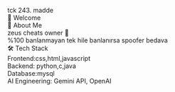 tck 243. madde
<br>
👋 Welcome
<br>
🚀 About Me
<br>
zeus cheats owner 👑
<br>
%100 banlanmayan tek hile banlanırsa spoofer bedava
<br>
🛠️ Tech Stack
<br>
Frontend:css,html,javascript
<br>
Backend: python,c,java
<br>
Database:mysql
<br>
AI Engineering: Gemini API, OpenAI

<!---
ebhack/ebhack is a ✨ special ✨ repository because its `README.md` (this file) appears on your GitHub profile.
You can click the Preview link to take a look at your changes.
--->
